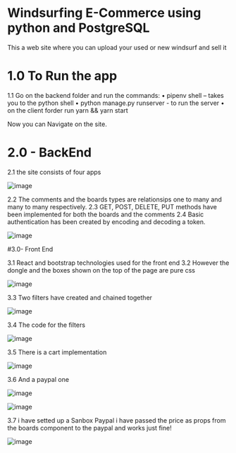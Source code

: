 # Windsurfing E-Commerce using python and PostgreSQL

This a web site where you can upload your used or new windsurf and sell it 

# 1.0 To Run the app
1.1 Go on the backend folder and run the commands:
    • pipenv shell – takes you to the python shell
    • python manage.py runserver -  to run the server
    • on the client forder run yarn && yarn start
      
Now you can Navigate on the site.

# 2.0 - BackEnd
2.1 the site consists of four apps

![image](https://user-images.githubusercontent.com/43549151/127447333-d7a3c86f-17c5-4353-9f8a-b3b5be2d9283.png)



2.2 The comments and the boards types are relationsips one to many and many to many respectively. 
2.3 GET, POST, DELETE, PUT methods have been implemented for both the boards and the comments 
2.4 Basic authentication has been created by encoding and decoding a token. 

![image](https://user-images.githubusercontent.com/43549151/127448639-23614529-4d6c-4aae-97e0-45cf3a810347.png)


#3.0- Front End

3.1 React and bootstrap technologies used for the front end
3.2 However the dongle and the boxes shown on the top of the page are pure css

![image](https://user-images.githubusercontent.com/43549151/127450713-31b04f87-041c-4e75-863c-48ab0a503dc2.png)

3.3 Two filters have created and chained together

![image](https://user-images.githubusercontent.com/43549151/127450977-b58a5aaa-32d9-4238-8651-74d4f1b81197.png)

3.4 The code for the filters 

![image](https://user-images.githubusercontent.com/43549151/127451060-d7a2bb50-5e08-4b89-9e39-5070acf6beb0.png)

3.5 There is a cart implementation

![image](https://user-images.githubusercontent.com/43549151/127451943-b70d5f22-07a3-4e18-81fb-1d615d036861.png)

3.6 And a paypal one

![image](https://user-images.githubusercontent.com/43549151/127453281-b622a295-c9ac-4572-b498-6a9b92345c90.png)

![image](https://user-images.githubusercontent.com/43549151/127453418-773ec913-2551-4191-a3f4-f1d89e8cb5d8.png)

3.7 i have setted up a Sanbox Paypal i have passed the price as props from the boards component to the paypal and works just fine!

![image](https://user-images.githubusercontent.com/43549151/127454138-c45c8909-d5f5-49ea-a8dd-6b47cdd7ec24.png)



